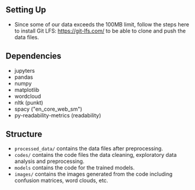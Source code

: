 ## Setting Up

- Since some of our data exceeds the 100MB limit, follow the steps here to install Git LFS: https://git-lfs.com/ to be able to clone and push the data files.

## Dependencies

- jupyters
- pandas
- numpy
- matplotlib
- wordcloud
- nltk (punkt)
- spacy ("en_core_web_sm")
- py-readability-metrics (readability)

## Structure

- `processed_data/` contains the data files after preprocessing.
- `codes/` contains the code files the data cleaning, exploratory data analysis and preprocessing.
- `models` contains the code for the trained models.
- `images/` contains the images generated from the code including confusion matrices, word clouds, etc.
